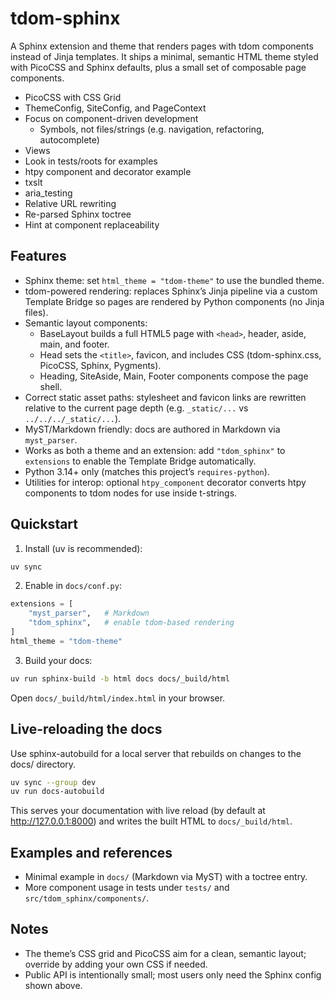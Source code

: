 # tdom-sphinx

A Sphinx extension and theme that renders pages with tdom components instead of Jinja templates. It ships a minimal, semantic HTML theme styled with PicoCSS and Sphinx defaults, plus a small set of composable page components.

- PicoCSS with CSS Grid
- ThemeConfig, SiteConfig, and PageContext
- Focus on component-driven development
  - Symbols, not files/strings (e.g. navigation, refactoring, autocomplete)
- Views
- Look in tests/roots for examples
- htpy component and decorator example
- txslt
- aria_testing
- Relative URL rewriting
- Re-parsed Sphinx toctree
- Hint at component replaceability

## Features

- Sphinx theme: set `html_theme = "tdom-theme"` to use the bundled theme.
- tdom-powered rendering: replaces Sphinx’s Jinja pipeline via a custom Template Bridge so pages are rendered by Python components (no Jinja files).
- Semantic layout components:
  - BaseLayout builds a full HTML5 page with `<head>`, header, aside, main, and footer.
  - Head sets the `<title>`, favicon, and includes CSS (tdom-sphinx.css, PicoCSS, Sphinx, Pygments).
  - Heading, SiteAside, Main, Footer components compose the page shell.
- Correct static asset paths: stylesheet and favicon links are rewritten relative to the current page depth (e.g. `_static/...` vs `../../../_static/...`).
- MyST/Markdown friendly: docs are authored in Markdown via `myst_parser`.
- Works as both a theme and an extension: add `"tdom_sphinx"` to `extensions` to enable the Template Bridge automatically.
- Python 3.14+ only (matches this project’s `requires-python`).
- Utilities for interop: optional `htpy_component` decorator converts htpy components to tdom nodes for use inside t-strings.

## Quickstart

1) Install (uv is recommended):

```bash
uv sync
```

2) Enable in `docs/conf.py`:

```python
extensions = [
    "myst_parser",   # Markdown
    "tdom_sphinx",   # enable tdom-based rendering
]
html_theme = "tdom-theme"
```

3) Build your docs:

```bash
uv run sphinx-build -b html docs docs/_build/html
```

Open `docs/_build/html/index.html` in your browser.

## Live-reloading the docs

Use sphinx-autobuild for a local server that rebuilds on changes to the docs/ directory.

```bash
uv sync --group dev
uv run docs-autobuild
```

This serves your documentation with live reload (by default at http://127.0.0.1:8000) and writes the built HTML to `docs/_build/html`.

## Examples and references

- Minimal example in `docs/` (Markdown via MyST) with a toctree entry.
- More component usage in tests under `tests/` and `src/tdom_sphinx/components/`.

## Notes

- The theme’s CSS grid and PicoCSS aim for a clean, semantic layout; override by adding your own CSS if needed.
- Public API is intentionally small; most users only need the Sphinx config shown above.
